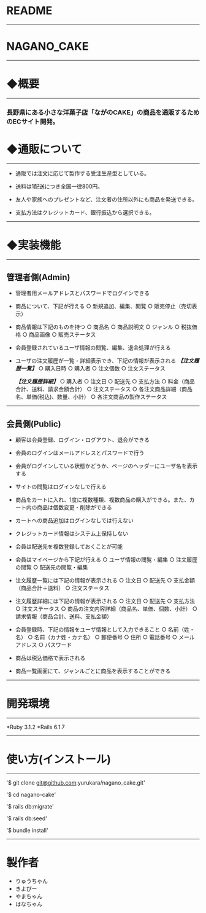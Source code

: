 # README
___

# NAGANO_CAKE
___

# ◆概要
___
### 長野県にある小さな洋菓子店「ながのCAKE」の商品を通販するためのECサイト開発。

# ◆通販について
___

* 通販では注文に応じて製作する受注生産型としている。

* 送料は1配送につき全国一律800円。

* 友人や家族へのプレゼントなど、注文者の住所以外にも商品を発送できる。

* 支払方法はクレジットカード、銀行振込から選択できる。

___

# ◆実装機能
___
## 管理者側(Admin)

* 管理者用メールアドレスとパスワードでログインできる

* 商品について、下記が行える
    ○ 新規追加、編集、閲覧
    ○ 販売停止（売切表示）

* 商品情報は下記のものを持つ
    ○ 商品名
    ○ 商品説明文
    ○ ジャンル
    ○ 税抜価格
    ○ 商品画像
    ○ 販売ステータス

* 会員登録されているユーザ情報の閲覧、編集、退会処理が行える

* ユーザの注文履歴が一覧・詳細表示でき、下記の情報が表示される
    ***【注文履歴一覧】***
      ○ 購入日時
      ○ 購入者
      ○ 注文個数
      ○ 注文ステータス

    ***【注文履歴詳細】***
      ○ 購入者
      ○ 注文日
      ○ 配送先
      ○ 支払方法
      ○ 料金（商品合計、送料、請求金額合計）
      ○ 注文ステータス
      ○ 各注文商品詳細（商品名、単価(税込)、数量、小計）
      ○ 各注文商品の製作ステータス
___
## 会員側(Public)

* 顧客は会員登録、ログイン・ログアウト、退会ができる

* 会員のログインはメールアドレスとパスワードで行う

* 会員がログインしている状態かどうか、ページのヘッダーにユーザ名を表示する

* サイトの閲覧はログインなしで行える

* 商品をカートに入れ、1度に複数種類、複数商品の購入ができる。また、カート内の商品は個数変更・削除ができる

* カートへの商品追加はログインなしでは行えない

* クレジットカード情報はシステム上保持しない

* 会員は配送先を複数登録しておくことが可能

* 会員はマイページから下記が行える
    ○ ユーザ情報の閲覧・編集
    ○ 注文履歴の閲覧
    ○ 配送先の閲覧・編集

* 注文履歴一覧には下記の情報が表示される
    ○ 注文日
    ○ 配送先
    ○ 支払金額（商品合計＋送料）
    ○ 注文ステータス


* 注文履歴詳細には下記の情報が表示される
    ○ 注文日
    ○ 配送先
    ○ 支払方法
    ○ 注文ステータス
    ○ 商品の注文内容詳細（商品名、単価、個数、小計）
    ○ 請求情報（商品合計、送料、支払金額）

* 会員登録時、下記の情報をユーザ情報として入力できること
    ○ 名前（姓・名）
    ○ 名前（カナ姓・カナ名）
    ○ 郵便番号
    ○ 住所
    ○ 電話番号
    ○ メールアドレス
    ○ パスワード

* 商品は税込価格で表示される

* 商品一覧画面にて、ジャンルごとに商品を表示することができる


___

# 開発環境
___

*Ruby 3.1.2
*Rails 6.1.7
___

# 使い方(インストール)
___

'$ git clone git@github.com:yurukara/nagano_cake.git'

'$ cd nagano-cake'

'$ rails db:migrate'

'$ rails db:seed'

'$ bundle install'

___

# 製作者

* りゅうちゃん
* きよぴー
* やまちゃん
* はなちゃん
